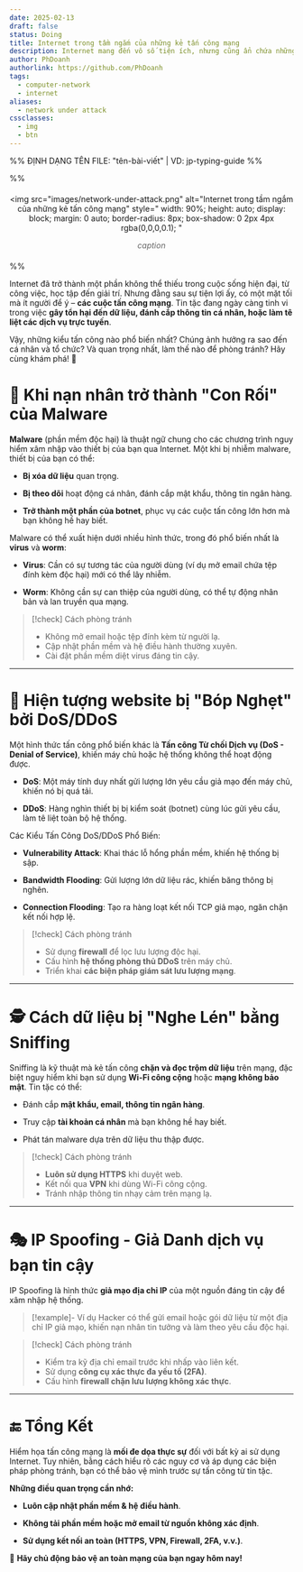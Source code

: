 ```yaml
---
date: 2025-02-13
draft: false
status: Doing
title: Internet trong tầm ngắm của những kẻ tấn công mạng
description: Internet mang đến vô số tiện ích, nhưng cũng ẩn chứa những mối nguy từ các cuộc tấn công mạng. Bài viết này sẽ giúp bạn hiểu rõ các loại tấn công phổ biến và cách phòng tránh để bảo vệ an toàn dữ liệu.
author: PhDoanh
authorlink: https://github.com/PhDoanh
tags:
  - computer-network
  - internet
aliases:
  - network under attack
cssclasses:
  - img
  - btn
---
```

%% ĐỊNH DẠNG TÊN FILE: "tên-bài-viết" | VD: jp-typing-guide %%

%% <figure style="text-align: center; margin: 20px auto;">
  <img 
    src="images/network-under-attack.png"
    alt="Internet trong tầm ngắm của những kẻ tấn công mạng" 
    style="
      width: 90%;
      height: auto;
      display: block;
      margin: 0 auto;
      border-radius: 8px;
      box-shadow: 0 2px 4px rgba(0,0,0,0.1);
    "
  >
  <figcaption style="
    font-style: italic;
    color: #666;
    margin-top: 10px;
    font-size: 1em;
    padding: 0 10px;
  ">
    <em>caption</em>
  </figcaption>
</figure> %%

Internet đã trở thành một phần không thể thiếu trong cuộc sống hiện đại, từ công việc, học tập đến giải trí. Nhưng đằng sau sự tiện lợi ấy, có một mặt tối mà ít người để ý – **các cuộc tấn công mạng**. Tin tặc đang ngày càng tinh vi trong việc **gây tổn hại đến dữ liệu, đánh cắp thông tin cá nhân, hoặc làm tê liệt các dịch vụ trực tuyến**.

Vậy, những kiểu tấn công nào phổ biến nhất? Chúng ảnh hưởng ra sao đến cá nhân và tổ chức? Và quan trọng nhất, làm thế nào để phòng tránh? Hãy cùng khám phá! 🚀

# 🦠 Khi nạn nhân trở thành "Con Rối" của Malware

**Malware** (phần mềm độc hại) là thuật ngữ chung cho các chương trình nguy hiểm xâm nhập vào thiết bị của bạn qua Internet. Một khi bị nhiễm malware, thiết bị của bạn có thể:

- **Bị xóa dữ liệu** quan trọng.

- **Bị theo dõi** hoạt động cá nhân, đánh cắp mật khẩu, thông tin ngân hàng.

- **Trở thành một phần của botnet**, phục vụ các cuộc tấn công lớn hơn mà bạn không hề hay biết.

Malware có thể xuất hiện dưới nhiều hình thức, trong đó phổ biến nhất là **virus** và **worm**:

- **Virus**: Cần có sự tương tác của người dùng (ví dụ mở email chứa tệp đính kèm độc hại) mới có thể lây nhiễm.

- **Worm**: Không cần sự can thiệp của người dùng, có thể tự động nhân bản và lan truyền qua mạng.

> [!check] Cách phòng tránh
> - Không mở email hoặc tệp đính kèm từ người lạ.
> - Cập nhật phần mềm và hệ điều hành thường xuyên. 
> - Cài đặt phần mềm diệt virus đáng tin cậy.

---

# 🚧 Hiện tượng website bị "Bóp Nghẹt" bởi DoS/DDoS

Một hình thức tấn công phổ biến khác là **Tấn công Từ chối Dịch vụ (DoS - Denial of Service)**, khiến máy chủ hoặc hệ thống không thể hoạt động được.

- **DoS**: Một máy tính duy nhất gửi lượng lớn yêu cầu giả mạo đến máy chủ, khiến nó bị quá tải.

- **DDoS**: Hàng nghìn thiết bị bị kiểm soát (botnet) cùng lúc gửi yêu cầu, làm tê liệt toàn bộ hệ thống.

Các Kiểu Tấn Công DoS/DDoS Phổ Biến:

- **Vulnerability Attack**: Khai thác lỗ hổng phần mềm, khiến hệ thống bị sập.

- **Bandwidth Flooding**: Gửi lượng lớn dữ liệu rác, khiến băng thông bị nghẽn.
   
- **Connection Flooding**: Tạo ra hàng loạt kết nối TCP giả mạo, ngăn chặn kết nối hợp lệ.

> [!check] Cách phòng tránh
> - Sử dụng **firewall** để lọc lưu lượng độc hại.
> - Cấu hình **hệ thống phòng thủ DDoS** trên máy chủ.
> - Triển khai **các biện pháp giám sát lưu lượng mạng**.

---

# 🕵️ Cách dữ liệu bị "Nghe Lén" bằng Sniffing

Sniffing là kỹ thuật mà kẻ tấn công **chặn và đọc trộm dữ liệu** trên mạng, đặc biệt nguy hiểm khi bạn sử dụng **Wi-Fi công cộng** hoặc **mạng không bảo mật**. Tin tặc có thể:

- Đánh cắp **mật khẩu, email, thông tin ngân hàng**.

- Truy cập **tài khoản cá nhân** mà bạn không hề hay biết.
   
- Phát tán malware dựa trên dữ liệu thu thập được.

> [!check] Cách phòng tránh
> - **Luôn sử dụng HTTPS** khi duyệt web.
> - Kết nối qua **VPN** khi dùng Wi-Fi công cộng. 
> - Tránh nhập thông tin nhạy cảm trên mạng lạ.

---

# 🎭 IP Spoofing - Giả Danh dịch vụ bạn tin cậy

IP Spoofing là hình thức **giả mạo địa chỉ IP** của một nguồn đáng tin cậy để xâm nhập hệ thống.

> [!example]- Ví dụ
> Hacker có thể gửi email hoặc gói dữ liệu từ một địa chỉ IP giả mạo, khiến nạn nhân tin tưởng và làm theo yêu cầu độc hại.

> [!check] Cách phòng tránh
> - Kiểm tra kỹ địa chỉ email trước khi nhấp vào liên kết. 
> - Sử dụng **công cụ xác thực đa yếu tố (2FA)**.
> - Cấu hình **firewall chặn lưu lượng không xác thực**.

---

# 🔚 Tổng Kết

Hiểm họa tấn công mạng là **mối đe dọa thực sự** đối với bất kỳ ai sử dụng Internet. Tuy nhiên, bằng cách hiểu rõ các nguy cơ và áp dụng các biện pháp phòng tránh, bạn có thể bảo vệ mình trước sự tấn công từ tin tặc.

**Những điều quan trọng cần nhớ:**

- **Luôn cập nhật phần mềm & hệ điều hành**.

- **Không tải phần mềm hoặc mở email từ nguồn không xác định**.

- **Sử dụng kết nối an toàn (HTTPS, VPN, Firewall, 2FA, v.v.)**.

🚀 **Hãy chủ động bảo vệ an toàn mạng của bạn ngay hôm nay!**
